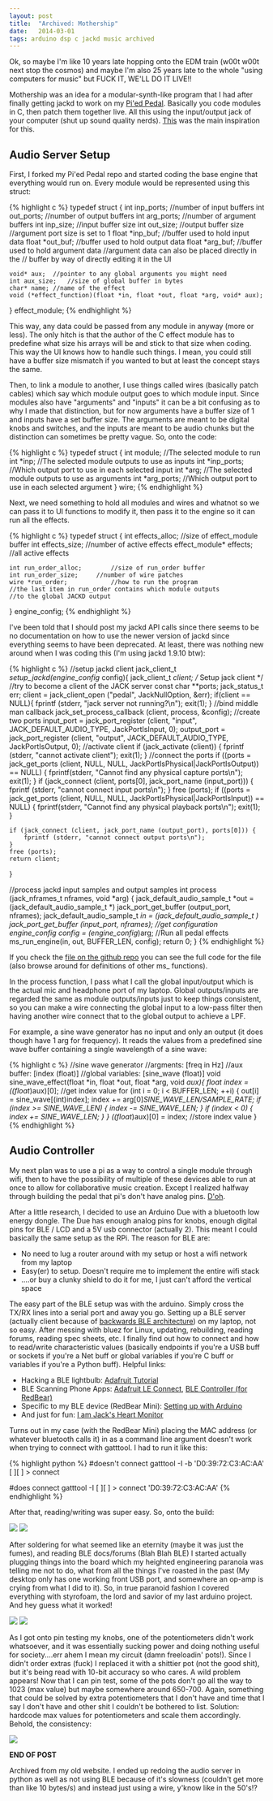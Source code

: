 ```yaml
---
layout: post
title:  "Archived: Mothership"
date:   2014-03-01
tags: arduino dsp c jackd music archived
---
```

Ok, so maybe I'm like 10 years late hopping onto the <g1>E</g1><b1>D</b1><r1>M</r1> train (w<b1>00</b1>t w<b1>00</b1>t next stop the cosmos) and maybe I'm also 25 years late to the whole "using computers for music" but FUCK IT, WE'LL DO IT LIVE!!

Mothership was an idea for a modular-synth-like program that I had after finally getting <g1>jackd</g1> to work on my <a href="{% post_url 2014-01-01-Pied-pedal %}">Pi'ed Pedal</a>. Basically you code modules in C, then patch them together live. All this using the input/output jack of your computer (shut up sound quality nerds). <a href="http://www.youtube.com/watch?feature=player_detailpage&v=C402fprLRDw#t=1184">This</a> was the main inspiration for this.

Audio Server Setup
------------------

First, I forked my Pi'ed Pedal repo and started coding the base engine that everything would run on. Every module would be represented using this struct:

{% highlight c %}
typedef struct
{
	int inp_ports;	//number of input buffers
	int out_ports;	//number of output buffers
	int arg_ports;	//number of argument buffers
	int inp_size;	//input buffer size
	int out_size;	//output buffer size
			//argument port size is set to 1
	float *inp_buf;	//buffer used to hold input data
	float *out_buf;	//buffer used to hold output data
	float *arg_buf;	//buffer used to hold argument data
			//argument data can also be placed directly in the
			// buffer by way of directly editing it in the UI

	void* aux;	//pointer to any global arguments you might need
	int aux_size;	//size of global buffer in bytes
	char* name;	//name of the effect
	void (*effect_function)(float *in, float *out, float *arg, void* aux);
} effect_module;
{% endhighlight %}

This way, any data could be passed from any module in anyway (more or less). The only hitch is that the author of the C effect module has to predefine what size his arrays will be and stick to that size when coding. This way the UI knows how to handle such things. I mean, you could still have a buffer size mismatch <b1>if you wanted to</b1> but at least the concept stays the same.

Then, to link a module to another, I use things called <r1>wires</r1> (basically patch cables) which say which module output goes to which module input. Since modules also have "arguments" and "inputs" it can be a bit confusing as to why I made that distinction, but for now arguments have a buffer size of 1 and inputs have a set buffer size. The arguments are meant to be digital knobs and switches, and the inputs are meant to be audio chunks but the distinction can sometimes be pretty vague. So, onto the code:

{% highlight c %}
typedef struct
{
	int module;	//The selected module to run
	int *inp;	//The selected module outputs to use as inputs
	int *inp_ports;	//Which output port to use in each selected input
	int *arg;	//The selected module outputs to use as arguments
	int *arg_ports;	//Which output port to use in each selected argument
} wire;
{% endhighlight %}

Next, we need something to hold all modules and wires and whatnot so we can pass it to UI functions to modify it, then pass it to the engine so it can run all the effects.

{% highlight c %}
typedef struct
{
	int effects_alloc;		//size of effect_module buffer
	int effects_size;		//number of active effects
	effect_module* effects;		//all active effects

	int run_order_alloc;		//size of run_order buffer
	int run_order_size;		//number of wire patches
	wire *run_order;			//how to run the program
	//the last item in run_order contains which module outputs
	//to the global JACKD output
} engine_config;
{% endhighlight %}

I've been told that I should post my jackd API calls since there seems to be no documentation on how to use the newer version of jackd since everything seems to have been <b2>deprecated</b2>. At least, there was nothing new around when I was coding this (I'm using jackd 1.9.10 btw):

{% highlight c %}
//setup jackd client
jack_client_t *setup_jackd(engine_config* config){
	jack_client_t *client;
	/* Setup jack client */
	//try to become a client of the JACK server
	const char **ports;
	jack_status_t err;
	client = jack_client_open ("pedal", JackNullOption, &err);
	if(client == NULL){
		fprintf (stderr, "jack server not running?\n");
		exit(1);
	}
	//bind middle man callback
	jack_set_process_callback (client, process, &config);
	//create two ports
	input_port = jack_port_register (client, "input", JACK_DEFAULT_AUDIO_TYPE, JackPortIsInput, 0);
	output_port = jack_port_register (client, "output", JACK_DEFAULT_AUDIO_TYPE, JackPortIsOutput, 0);
	//activate client
	if (jack_activate (client)) {
		fprintf (stderr, "cannot activate client");
		exit(1);
	}
	//connect the ports
	if ((ports = jack_get_ports (client, NULL, NULL, JackPortIsPhysical|JackPortIsOutput)) == NULL) {
		fprintf(stderr, "Cannot find any physical capture ports\n");
		exit(1);
	}
	if (jack_connect (client, ports[0], jack_port_name (input_port))) {
		fprintf (stderr, "cannot connect input ports\n");
	}
	free (ports);
	if ((ports = jack_get_ports (client, NULL, NULL, JackPortIsPhysical|JackPortIsInput)) == NULL) {
		fprintf(stderr, "Cannot find any physical playback ports\n");
		exit(1);
	}

	if (jack_connect (client, jack_port_name (output_port), ports[0])) {
		fprintf (stderr, "cannot connect output ports\n");
	}
	free (ports);
	return client;
}

//process jackd input samples and output samples
int process (jack_nframes_t nframes, void *arg)
{
	jack_default_audio_sample_t *out = (jack_default_audio_sample_t *) jack_port_get_buffer (output_port, nframes);
	jack_default_audio_sample_t *in = (jack_default_audio_sample_t *) jack_port_get_buffer (input_port, nframes);
	//get configuration
	engine_config* config = (engine_config*)arg;
	//Run all pedal effects
	ms_run_engine(in, out, BUFFER_LEN, config);
	return 0;
}
{% endhighlight %}

If you check the <a href="https://github.com/dudeofea/mothership/blob/master/mothership.c">file on the github repo</a> you can see the full code for the file (also browse around for definitions of other ms_ functions).

In the <b2>process</b2> function, I pass what I call the global input/output which is the actual mic and headphone port of my laptop. Global outputs/inputs are regarded the same as module outputs/inputs just to keep things consistent, so you can make a wire connecting the global input to a low-pass filter then having another wire connect that to the global output to achieve a LPF.

For example, a sine wave generator has no input and only an output (it does though have 1 arg for frequency). It reads the values from a predefined sine wave buffer containing a single wavelength of a sine wave:

{% highlight c %}
//sine wave generator
//argments: [freq in Hz]
//aux buffer: [index (float)]
//global variables: [sine_wave (float)]
void sine_wave_effect(float *in, float *out, float *arg, void *aux){
	float index = ((float*)aux)[0];	//get index value
	for (int i = 0; i < BUFFER_LEN; ++i)
    {
        out[i] = sine_wave[(int)index];
        index += arg[0]*SINE_WAVE_LEN/SAMPLE_RATE;
        if (index >= SINE_WAVE_LEN)
        {
            index -= SINE_WAVE_LEN;
        }
        if (index < 0)
        {
            index += SINE_WAVE_LEN;
        }
    }
    ((float*)aux)[0] = index;	//store index value
}
{% endhighlight %}

Audio Controller
----------------

My next plan was to use a pi as a way to control a single module through wifi, then to have the possibility of multiple of these devices able to run at once to allow for collaborative music creation. Except I realized halfway through building the pedal that pi's don't have analog pins. <a href="http://blogs.telegraph.co.uk/news/files/2013/07/homer-simpson-doh-400x288.jpg">D'oh</a>.

After a little research, I decided to use an <b1>Arduino Due</b1> with a bluetooth low energy dongle. The Due has enough analog pins for knobs, enough digital pins for BLE / LCD and a 5V usb connector (actually 2). This meant I could basically the same setup as the RPi. The reason for BLE are:

<ul>
	<li>No need to lug a router around with my setup or host a wifi network from my laptop</li>
	<li>Easy(er) to setup. Doesn't require me to implement the entire wifi stack</li>
	<li>....or buy a clunky shield to do it for me, I just can't afford the vertical space</li>
</ul>

The easy part of the BLE setup was with the arduino. Simply cross the TX/RX lines into a serial port and away you go. Setting up a BLE server (actually client because of <a href="http://mbientlab.com/blog/bluetooth-low-energy-introduction/">backwards BLE architecture</a>) on my laptop, not so easy. After messing with <b2>bluez</b2> for Linux, updating, rebuilding, reading forums, reading spec sheets, etc. I finally find out how to connect and how to read/write characteristic values (basically <g1>endpoints</g1> if you're a USB buff or <g2>sockets</g2> if you're a Net buff or <g3>global variables</g3> if you're C buff or <g4>variables</g4> if you're a Python buff). Helpful links:

<ul>
	<li>Hacking a BLE lightbulb: <a href="https://learn.adafruit.com/reverse-engineering-a-bluetooth-low-energy-light-bulb/overview">Adafruit Tutorial</a></li>
	<li>BLE Scanning Phone Apps: <a href="https://play.google.com/store/apps/details?id=com.adafruit.bluefruit.le.connect&hl=en">Adafruit LE Connect</a>, <a href="https://play.google.com/store/apps/details?id=com.redbear.redbearbleclient&hl=en">BLE Controller (for RedBear)</a></li>
	<li>Specific to my BLE device (RedBear Mini): <a href="https://boriskourt.wordpress.com/2013/12/09/setting-up-the-ble-mini-from-red-bear-lab/">Setting up with Arduino</a></li>
	<li>And just for fun: <a href="https://www.youtube.com/watch?t=10&v=4POOiVrdnX8">I am Jack's Heart Monitor</a></li>
</ul>

Turns out in my case (with the RedBear Mini) placing the MAC address (or whatever bluetooth calls it) in as a command line argument doesn't work when trying to connect with <b2>gatttool</b2>. I had to run it like this:

{% highlight python %}
#doesn't connect
gatttool -I -b 'D0:39:72:C3:AC:AA'
[   ][       ] > connect

#does connect
gatttool -I
[   ][       ] > connect 'D0:39:72:C3:AC:AA'
{% endhighlight %}

After that, reading/writing was super easy. So, onto the build:

<img src="/images/mothership1.jpg"/>

<img src="/images/mothership2.jpg"/>

After soldering for what seemed like an eternity (maybe it was just the <g4>fumes</g4>), and reading BLE docs/forums (Blah Blah BLE) I started actually plugging things into the board which my heighted <r3>engineering paranoia</r3> was telling me not to do, what from all the things I've roasted in the past (My desktop only has one working front USB port, and somewhere an op-amp is crying from what I did to it). So, in true paranoid fashion I covered everything with styrofoam, the lord and savior of my last arduino project. And hey guess what it worked!

<img src="/images/mothership3.jpg"/>

<img src="/images/mothership4.jpg"/>

As I got onto pin testing my knobs, one of the potentiometers didn't work whatsoever, and it was essentially sucking power and doing nothing useful for society....err ahem I mean my circuit (damn freeloadin' pots!). Since I didn't order extras (fuck) I replaced it with a shittier pot (not <g2>the good shit</g2>), but it's being read with <b1>10</b1>-bit accuracy so who cares. A wild problem appears! Now that I can pin test, some of the pots don't go all the way to <b1>1023</b1> (max value) but maybe somewhere around <b1>650-700</b1>. Again, something that could be solved by extra potentiometers that I don't have and time that I say I don't have and other shit I couldn't be bothered to list. Solution: hardcode max values for potentiometers and scale them accordingly. Behold, the consistency:

<img src="/images/mothership5.jpg"/>

**END OF POST**

Archived from my old website. I ended up redoing the audio server in python as well as not using BLE because of it's slowness (couldn't get more than like 10 bytes/s) and instead just using a wire, y'know like in the 50's!?
